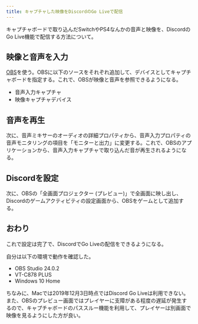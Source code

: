 ```yaml
---
title: キャプチャした映像をDiscordのGo Liveで配信
---
```


キャプチャボードで取り込んだSwitchやPS4なんかの音声と映像を、DiscordのGo Live機能で配信する方法について。

## 映像と音声を入力

[OBS][1]を使う。OBSに以下のソースをそれぞれ追加して、デバイスとしてキャプチャボードを指定する。これで、OBSが映像と音声を参照できるようになる。

- 音声入力キャプチャ
- 映像キャプチャデバイス

## 音声を再生

次に、音声ミキサーのオーディオの詳細プロパティから、音声入力プロパティの音声モニタリングの項目を「モニターと出力」に変更する。これで、OBSのアプリケーションから、音声入力キャプチャで取り込んだ音が再生されるようになる。

## Discordを設定

次に、OBSの「全画面プロジェクター (プレビュー)」で全画面に映し出し、Discordのゲームアクティビティの設定画面から、OBSをゲームとして追加する。

## おわり

これで設定は完了で、DiscordでGo Liveの配信をできるようになる。

自分は以下の環境で動作を確認した。

- OBS Studio 24.0.2
- VT-C878 PLUS
- Windows 10 Home

ちなみに、Macでは2019年12月3日時点ではDiscord Go Liveは利用できない。また、OBSのプレビュー画面ではプレイヤーに支障がある程度の遅延が発生するので、キャプチャボードのパススルー機能を利用して、プレイヤーは別画面で映像を見るようにした方が良い。

[1]: https://obsproject.com/ja
